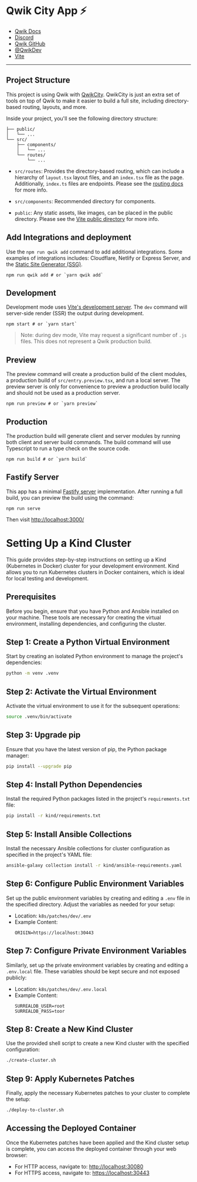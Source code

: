 # Qwik City App ⚡️

- [Qwik Docs](https://qwik.builder.io/)
- [Discord](https://qwik.builder.io/chat)
- [Qwik GitHub](https://github.com/BuilderIO/qwik)
- [@QwikDev](https://twitter.com/QwikDev)
- [Vite](https://vitejs.dev/)

---

## Project Structure

This project is using Qwik with [QwikCity](https://qwik.builder.io/qwikcity/overview/). QwikCity is just an extra set of tools on top of Qwik to make it easier to build a full site, including directory-based routing, layouts, and more.

Inside your project, you'll see the following directory structure:

```
├── public/
│   └── ...
└── src/
    ├── components/
    │   └── ...
    └── routes/
        └── ...
```

- `src/routes`: Provides the directory-based routing, which can include a hierarchy of `layout.tsx` layout files, and an `index.tsx` file as the page. Additionally, `index.ts` files are endpoints. Please see the [routing docs](https://qwik.builder.io/qwikcity/routing/overview/) for more info.

- `src/components`: Recommended directory for components.

- `public`: Any static assets, like images, can be placed in the public directory. Please see the [Vite public directory](https://vitejs.dev/guide/assets.html#the-public-directory) for more info.

## Add Integrations and deployment

Use the `npm run qwik add` command to add additional integrations. Some examples of integrations includes: Cloudflare, Netlify or Express Server, and the [Static Site Generator (SSG)](https://qwik.builder.io/qwikcity/guides/static-site-generation/).

```shell
npm run qwik add # or `yarn qwik add`
```

## Development

Development mode uses [Vite's development server](https://vitejs.dev/). The `dev` command will server-side render (SSR) the output during development.

```shell
npm start # or `yarn start`
```

> Note: during dev mode, Vite may request a significant number of `.js` files. This does not represent a Qwik production build.

## Preview

The preview command will create a production build of the client modules, a production build of `src/entry.preview.tsx`, and run a local server. The preview server is only for convenience to preview a production build locally and should not be used as a production server.

```shell
npm run preview # or `yarn preview`
```

## Production

The production build will generate client and server modules by running both client and server build commands. The build command will use Typescript to run a type check on the source code.

```shell
npm run build # or `yarn build`
```

## Fastify Server

This app has a minimal [Fastify server](https://fastify.dev/) implementation. After running a full build, you can preview the build using the command:

```
npm run serve
```

Then visit [http://localhost:3000/](http://localhost:3000/)

# Setting Up a Kind Cluster

This guide provides step-by-step instructions on setting up a Kind (Kubernetes in Docker) cluster for your development environment. Kind allows you to run Kubernetes clusters in Docker containers, which is ideal for local testing and development.

## Prerequisites

Before you begin, ensure that you have Python and Ansible installed on your machine. These tools are necessary for creating the virtual environment, installing dependencies, and configuring the cluster.

## Step 1: Create a Python Virtual Environment

Start by creating an isolated Python environment to manage the project's dependencies:

```bash
python -m venv .venv
```

## Step 2: Activate the Virtual Environment

Activate the virtual environment to use it for the subsequent operations:

```bash
source .venv/bin/activate
```

## Step 3: Upgrade pip

Ensure that you have the latest version of pip, the Python package manager:

```bash
pip install --upgrade pip
```

## Step 4: Install Python Dependencies

Install the required Python packages listed in the project's `requirements.txt` file:

```bash
pip install -r kind/requirements.txt
```

## Step 5: Install Ansible Collections

Install the necessary Ansible collections for cluster configuration as specified in the project's YAML file:

```bash
ansible-galaxy collection install -r kind/ansible-requirements.yaml
```

## Step 6: Configure Public Environment Variables

Set up the public environment variables by creating and editing a `.env` file in the specified directory. Adjust the variables as needed for your setup:

- Location: `k8s/patches/dev/.env`
- Example Content:
  ```
  ORIGIN=https://localhost:30443
  ```

## Step 7: Configure Private Environment Variables

Similarly, set up the private environment variables by creating and editing a `.env.local` file. These variables should be kept secure and not exposed publicly:

- Location: `k8s/patches/dev/.env.local`
- Example Content:
  ```
  SURREALDB_USER=root
  SURREALDB_PASS=toor
  ```

## Step 8: Create a New Kind Cluster

Use the provided shell script to create a new Kind cluster with the specified configuration:

```bash
./create-cluster.sh
```

## Step 9: Apply Kubernetes Patches

Finally, apply the necessary Kubernetes patches to your cluster to complete the setup:

```bash
./deploy-to-cluster.sh
```

## Accessing the Deployed Container

Once the Kubernetes patches have been applied and the Kind cluster setup is complete, you can access the deployed container through your web browser:

- For HTTP access, navigate to: [http://localhost:30080](http://localhost:30080)
- For HTTPS access, navigate to: [https://localhost:30443](https://localhost:30443)
